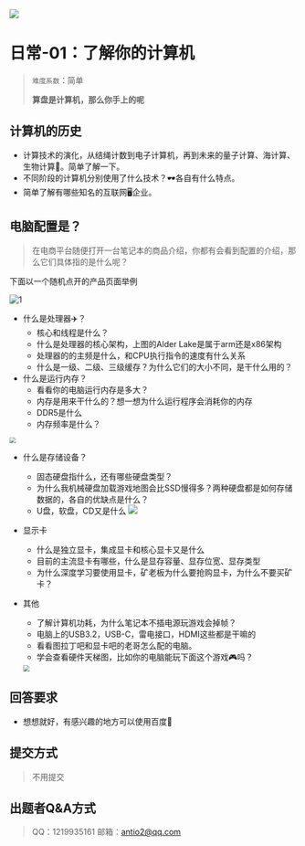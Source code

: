 
![](https://cdn.nlark.com/yuque/0/2021/png/22004288/1625470150335-assets/web-upload/3d261a31-d865-4530-97cf-510fc2ead3d3.png#id=QwufO&originHeight=638&originWidth=1590&originalType=binary&ratio=1&status=done&style=none)

# 日常-01：了解你的计算机

> `难度系数`：简单
>
> **算盘是计算机，那么你手上的呢**

## 计算机的历史
- 计算技术的演化，从结绳计数到电子计算机，再到未来的量子计算、海计算、生物计算🤗。简单了解一下。
- 不同阶段的计算机分别使用了什么技术？🕶️各自有什么特点。
- 简单了解有哪些知名的互联网🖥️企业。
## 电脑配置是？

> 在电商平台随便打开一台笔记本的商品介绍，你都有会看到配置的介绍，那么它们具体指的是什么呢？

 下面以一个随机点开的产品页面举例

![1](https://images.cnblogs.com/cnblogs_com/lizinuo/2181513/o_220628141147_1-1.png)

- 什么是处理器✈️？
	- 核心和线程是什么？
	- 什么是处理器的核心架构，上图的Alder Lake是属于arm还是x86架构
	- 处理器的的主频是什么，和CPU执行指令的速度有什么关系
	- 什么是一级、二级、三级缓存？为什么它们的大小不同，是干什么用的？
- 什么是运行内存？
  - 看看你的电脑运行内存是多大？
  - 内存是用来干什么的？想一想为什么运行程序会消耗你的内存
  - DDR5是什么
  - 内存频率是什么？

<img src="https://images.cnblogs.com/cnblogs_com/lizinuo/2181513/o_220628141204_1-2.png" style="zoom:67%;" />

- 什么是存储设备？

  - 固态硬盘指什么，还有哪些硬盘类型？
  - 为什么我机械硬盘加载游戏地图会比SSD慢得多？两种硬盘都是如何存储数据的，各自的优缺点是什么？
  - U盘，软盘，CD又是什么
![](https://images.cnblogs.com/cnblogs_com/lizinuo/2181513/o_220628141212_1-3.png)



- 显示卡

  - 什么是独立显卡，集成显卡和核心显卡又是什么
  - 目前的主流显卡有哪些，什么是显存容量、显存位宽、显存类型
  - 为什么深度学习要使用显卡，矿老板为什么要抢购显卡，为什么不要买矿卡？

- 其他

  - 了解计算机功耗，为什么笔记本不插电源玩游戏会掉帧？
  - 电脑上的USB3.2，USB-C，雷电接口，HDMI这些都是干嘛的
  - 看看图拉丁吧和显卡吧的老哥怎么配的电脑。
  - 学会查看硬件天梯图，比如你的电脑能玩下面这个游戏🎮吗？
  
  <img src="https://images.cnblogs.com/cnblogs_com/lizinuo/2181513/o_220628141220_1-4.png" style="zoom: 67%;" />

## 回答要求

- 想想就好，有感兴趣的地方可以使用百度🔎

## 提交方式
> 不用提交

## 出题者Q&A方式

> QQ：1219935161
> 邮箱：antio2@qq.com